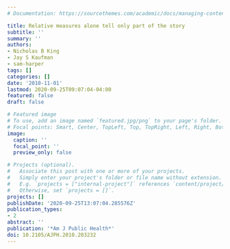 ```yaml
---
# Documentation: https://sourcethemes.com/academic/docs/managing-content/

title: Relative measures alone tell only part of the story
subtitle: ''
summary: ''
authors:
- Nicholas B King
- Jay S Kaufman
- sam-harper
tags: []
categories: []
date: '2010-11-01'
lastmod: 2020-09-25T09:07:04-04:00
featured: false
draft: false

# Featured image
# To use, add an image named `featured.jpg/png` to your page's folder.
# Focal points: Smart, Center, TopLeft, Top, TopRight, Left, Right, BottomLeft, Bottom, BottomRight.
image:
  caption: ''
  focal_point: ''
  preview_only: false

# Projects (optional).
#   Associate this post with one or more of your projects.
#   Simply enter your project's folder or file name without extension.
#   E.g. `projects = ["internal-project"]` references `content/project/deep-learning/index.md`.
#   Otherwise, set `projects = []`.
projects: []
publishDate: '2020-09-25T13:07:04.285576Z'
publication_types:
- 2
abstract: ''
publication: '*Am J Public Health*'
doi: 10.2105/AJPH.2010.203232
---
```

